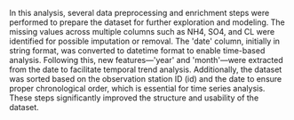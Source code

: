In this analysis, several data preprocessing and enrichment steps were performed to prepare the dataset for further exploration and modeling. The missing values across multiple columns such as NH4, SO4, and CL were identified for possible imputation or removal. The 'date' column, initially in string format, was converted to datetime format to enable time-based analysis. Following this, new features—'year' and 'month'—were extracted from the date to facilitate temporal trend analysis. Additionally, the dataset was sorted based on the observation station ID (id) and the date to ensure proper chronological order, which is essential for time series analysis. These steps significantly improved the structure and usability of the dataset.
